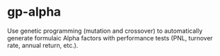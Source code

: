 # gp-alpha

Use genetic programming (mutation and crossover) to automatically generate formulaic Alpha factors with performance tests (PNL, turnover rate, annual return, etc.). 
